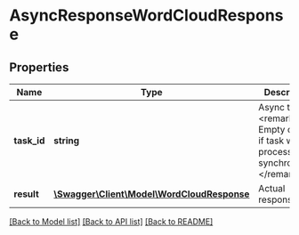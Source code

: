 # AsyncResponseWordCloudResponse

## Properties
Name | Type | Description | Notes
------------ | ------------- | ------------- | -------------
**task_id** | **string** | Async task Id  &lt;remarks&gt;  Empty or null if task was processed synchronously  &lt;/remarks&gt; | [optional] 
**result** | [**\Swagger\Client\Model\WordCloudResponse**](WordCloudResponse.md) | Actual response | [optional] 

[[Back to Model list]](../README.md#documentation-for-models) [[Back to API list]](../README.md#documentation-for-api-endpoints) [[Back to README]](../README.md)


